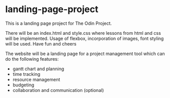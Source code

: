 # landing-page-project

This is a landing page project for The Odin Project. 

There will be an index.html and style.css where lessons from html and css will be implemented. 
Usage of flexbox, incorporation of images, font styling will be used. Have fun and cheers

The website will be a landing page for a project management tool which can do the following features:
- gantt chart and planning
- time tracking
- resource management
- budgeting
- collaboration and communication (optional)